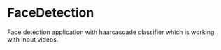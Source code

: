 # FaceDetection
Face detection application with haarcascade classifier which is working with input videos.

